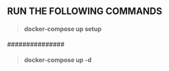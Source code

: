 ## RUN THE FOLLOWING COMMANDS
>  #### docker-compose up setup
###############
>  #### docker-compose up -d

